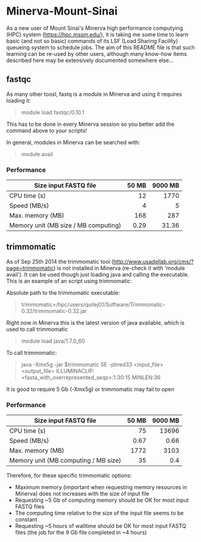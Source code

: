 Minerva-Mount-Sinai
===================

As a new user of Mount Sinai's Minerva high performance computying (HPC) system (https://hpc.mssm.edu/), it is taking me some time to learn basic (and not so basic) commands of its LSF (Load Sharing Facility) queueing system to schedule jobs. The aim of this README file is that such learning can be re-used by other users, although many know-how items described here may be extensively documented somewhere else...



## fastqc

As many other toosl, fastq is a module in Minerva and using it requires loading it:

> module load fastqc/0.10.1

This has to be done in every Minerva session so you better add the command above to your scripts!

In general, modules in Minerva can be searched with:

> module avail

### Performance

| Size input FASTQ file  | 50 MB  | 9000 MB  |
|---|--:|--:|
| CPU time (s) | 12  | 1770  |
| Speed (MB/s) | 4  | 5  |
| Max. memory (MB) | 168  | 287  |
| Memory unit (MB size / MB computing) | 0.29  | 31.36  |


## trimmomatic

As of Sep 25th 2014 the trimmomatic tool (http://www.usadellab.org/cms/?page=trimmomatic) is not installed in Minerva (re-check it with 'module avail'). It can be used though just loading java and calling the executable. This is an example of an script using trimmomatic:

Absolute path to the trimmomatic executable:

> trimmomatic=/hpc/users/quilej01/Software/Trimmomatic-0.32/trimmomatic-0.32.jar

Right now in Minerva this is the latest version of java available, which is used to call trimmomatic

> module load java/1.7.0_60 

To call trimmomatic:

> java -Xmx5g -jar $trimmomatic SE -phred33 <input_file> <output_file> ILLUMINACLIP:<fasta_with_overrepresented_seqs>:1:30:15 MINLEN:36

It is good to require 5 Gb (-Xmx5g) or trimmomatic may fail to open

### Performance

| Size input FASTQ file  | 50 MB  | 9000 MB  |
|---|--:|--:|
| CPU time (s) | 75  | 13696  |
| Speed (MB/s) | 0.67  | 0.66  |
| Max. memory (MB) | 1772  | 3103  |
| Memory unit (MB computing / MB size) | 35  | 0.4  |

Therefore, for these specific trimmomatic options:
  * Maximum memory (important when requesting memory resources in Minerva) does not increases with the size of input file
  * Requesting ~5 Gb of computing memory should be OK for most input FASTQ files
  * The computing time relative to the size of the input file seems to be constant
  * Requesting ~5 hours of walltime should be OK for most input FASTQ files (the job for the 9 Gb file completed in ~4 hours)
 

